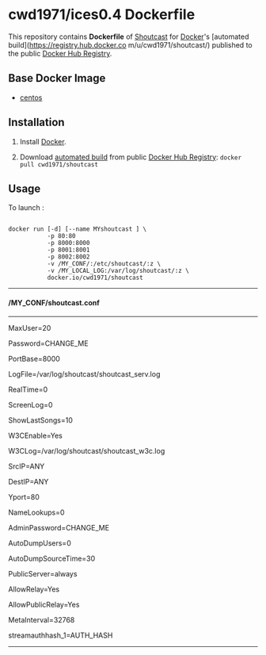 # cwd1971/ices0.4 Dockerfile

This repository contains **Dockerfile** of [Shoutcast](http://download.nullsoft.com/shoutcast/tools/sc_serv2_linux_x64-latest.tar.gz) for [Docker](https://www.docker.com/)'s [automated build](https://registry.hub.docker.co
m/u/cwd1971/shoutcast/) published to the public [Docker Hub Registry](https://registry.hub.docker.com/).

## Base Docker Image

- [centos](https://registry.hub.docker.com/_/centos/)


## Installation

1. Install [Docker](https://www.docker.com/).

2. Download [automated build](https://registry.hub.docker.com/u/cwd1971/shoutcast/) from public [Docker Hub Registry](https://registry.hub.docker.com/): `docker pull cwd1971/shoutcast`

## Usage

To launch :

```

docker run [-d] [--name MYshoutcast ] \
           -p 80:80
           -p 8000:8000
           -p 8001:8001
           -p 8002:8002
           -v /MY_CONF/:/etc/shoutcast/:z \
           -v /MY_LOCAL_LOG:/var/log/shoutcast/:z \
           docker.io/cwd1971/shoutcast
```
***
#### /MY_CONF/shoutcast.conf
---
MaxUser=20

Password=CHANGE_ME

PortBase=8000

LogFile=/var/log/shoutcast/shoutcast_serv.log

RealTime=0

ScreenLog=0

ShowLastSongs=10

W3CEnable=Yes

W3CLog=/var/log/shoutcast/shoutcast_w3c.log

SrcIP=ANY

DestIP=ANY

Yport=80

NameLookups=0

AdminPassword=CHANGE_ME

AutoDumpUsers=0

AutoDumpSourceTime=30

PublicServer=always

AllowRelay=Yes

AllowPublicRelay=Yes

MetaInterval=32768

streamauthhash_1=AUTH_HASH

---

